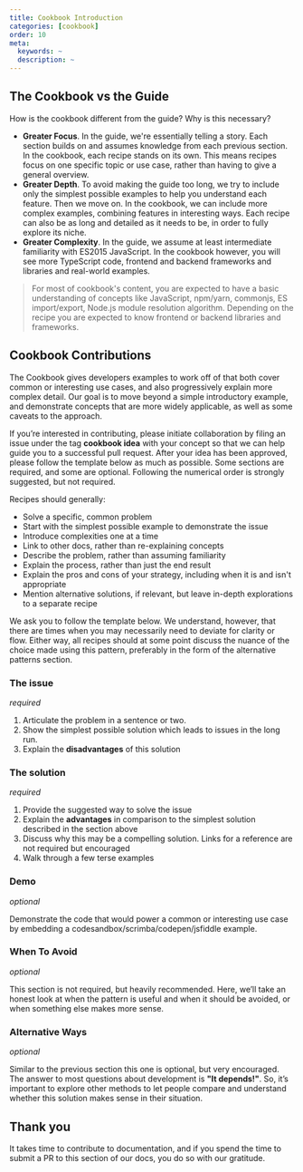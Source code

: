 ```yaml
---
title: Cookbook Introduction
categories: [cookbook]
order: 10
meta:
  keywords: ~
  description: ~
---
```


## The Cookbook vs the Guide

How is the cookbook different from the guide? Why is this necessary?

* **Greater Focus**. In the guide, we're essentially telling a story. Each section builds on and assumes knowledge from each previous section. In the cookbook, each recipe stands on its own. This means recipes focus on one specific topic or use case, rather than having to give a general overview.
* **Greater Depth**. To avoid making the guide too long, we try to include only the simplest possible examples to help you understand each feature. Then we move on. In the cookbook, we can include more complex examples, combining features in interesting ways. Each recipe can also be as long and detailed as it needs to be, in order to fully explore its niche.
* **Greater Complexity**. In the guide, we assume at least intermediate familiarity with ES2015 JavaScript. In the cookbook however, you will see more TypeScript code, frontend and backend frameworks and libraries and real-world examples.

> For most of cookbook's content, you are expected to have a basic understanding of concepts like JavaScript, npm/yarn, commonjs, ES import/export, Node.js module resolution algorithm. Depending on the recipe you are expected to know frontend or backend libraries and frameworks.

## Cookbook Contributions

The Cookbook gives developers examples to work off of that both cover common or interesting use cases, and also progressively explain more complex detail. Our goal is to move beyond a simple introductory example, and demonstrate concepts that are more widely applicable, as well as some caveats to the approach.

If you’re interested in contributing, please initiate collaboration by filing an issue under the tag **cookbook idea** with your concept so that we can help guide you to a successful pull request. After your idea has been approved, please follow the template below as much as possible. Some sections are required, and some are optional. Following the numerical order is strongly suggested, but not required.

Recipes should generally:

* Solve a specific, common problem
* Start with the simplest possible example to demonstrate the issue
* Introduce complexities one at a time
* Link to other docs, rather than re-explaining concepts
* Describe the problem, rather than assuming familiarity
* Explain the process, rather than just the end result
* Explain the pros and cons of your strategy, including when it is and isn't appropriate
* Mention alternative solutions, if relevant, but leave in-depth explorations to a separate recipe

We ask you to follow the template below. We understand, however, that there are times when you may necessarily need to deviate for clarity or flow. Either way, all recipes should at some point discuss the nuance of the choice made using this pattern, preferably in the form of the alternative patterns section.

### The issue

*required*

1. Articulate the problem in a sentence or two.
2. Show the simplest possible solution which leads to issues in the long run.
3. Explain the **disadvantages** of this solution

### The solution

*required*

1. Provide the suggested way to solve the issue
2. Explain the **advantages** in comparison to the simplest solution described in the section above
3. Discuss why this may be a compelling solution. Links for a reference are not required but encouraged
4. Walk through a few terse examples

### Demo

*optional*

Demonstrate the code that would power a common or interesting use case by embedding a codesandbox/scrimba/codepen/jsfiddle example.

### When To Avoid

*optional*

This section is not required, but heavily recommended. Here, we’ll take an honest look at when the pattern is useful and when it should be avoided, or when something else makes more sense.

### Alternative Ways

*optional*

Similar to the previous section this one is optional, but very encouraged. The answer to most questions about development is **"It depends!"**. So, it’s important to explore other methods to let people compare and understand whether this solution makes sense in their situation.

## Thank you

It takes time to contribute to documentation, and if you spend the time to submit a PR to this section of our docs, you do so with our gratitude.
